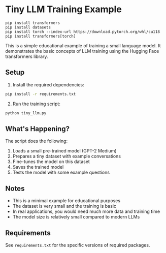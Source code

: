 # Tiny LLM Training Example

```bash=
pip install transformers
pip install datasets
pip install torch --index-url https://download.pytorch.org/whl/cu118
pip install transformers[torch]
```

This is a simple educational example of training a small language model. It demonstrates the basic concepts of LLM training using the Hugging Face transformers library.

## Setup

1. Install the required dependencies:
```bash
pip install -r requirements.txt
```

2. Run the training script:
```bash
python tiny_llm.py
```

## What's Happening?

The script does the following:

1. Loads a small pre-trained model (GPT-2 Medium)
2. Prepares a tiny dataset with example conversations
3. Fine-tunes the model on this dataset
4. Saves the trained model
5. Tests the model with some example questions

## Notes

- This is a minimal example for educational purposes
- The dataset is very small and the training is basic
- In real applications, you would need much more data and training time
- The model size is relatively small compared to modern LLMs

## Requirements

See `requirements.txt` for the specific versions of required packages.
